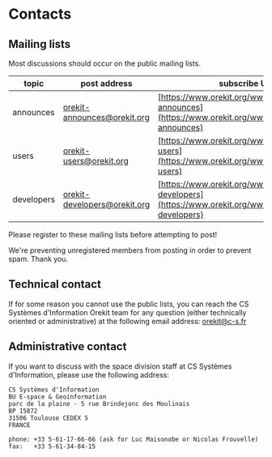 <!--- Copyright 2002-2017 CS Systèmes d'Information
  Licensed under the Apache License, Version 2.0 (the "License");
  you may not use this file except in compliance with the License.
  You may obtain a copy of the License at
  
    http://www.apache.org/licenses/LICENSE-2.0
  
  Unless required by applicable law or agreed to in writing, software
  distributed under the License is distributed on an "AS IS" BASIS,
  WITHOUT WARRANTIES OR CONDITIONS OF ANY KIND, either express or implied.
  See the License for the specific language governing permissions and
  limitations under the License.
-->

# Contacts

## Mailing lists

Most discussions should occur on the public mailing lists.

|     topic     |         post address         |                                            subscribe URL                                                           |                                               archive URL                                            |
|---------------|------------------------------|--------------------------------------------------------------------------------------------------------------------|------------------------------------------------------------------------------------------------------|
|  announces    | orekit-announces@orekit.org  |   [https://www.orekit.org/wws/subscribe/orekit-announces](https://www.orekit.org/wws/subscribe/orekit-announces)   | [https://www.orekit.org/wws/arc/orekit-announces](https://www.orekit.org/wws/arc/orekit-announces)   |
|     users     |   orekit-users@orekit.org    |   [https://www.orekit.org/wws/subscribe/orekit-users](https://www.orekit.org/wws/subscribe/orekit-users)           | [https://www.orekit.org/wws/arc/orekit-users](https://www.orekit.org/wws/arc/orekit-users)           |
|   developers  | orekit-developers@orekit.org |   [https://www.orekit.org/wws/subscribe/orekit-developers](https://www.orekit.org/wws/subscribe/orekit-developers) | [https://www.orekit.org/wws/arc/orekit-developers](https://www.orekit.org/wws/arc/orekit-developers) |

Please register to these mailing lists before attempting to post!

We're preventing unregistered members from posting in order to prevent spam. Thank you.

## Technical contact

If for some reason you cannot use the public lists, you can reach the CS
Systèmes d'Information Orekit team for any question (either technically
oriented or administrative) at the following email address:
[orekit@c-s.fr](mailto:orekit@c-s.fr)

## Administrative contact

If you want to discuss with the space division staff at CS Systèmes d'Information,
please use the following address:

    CS Systèmes d'Information
    BU E-space & Geoinformation
    parc de la plaine - 5 rue Brindejonc des Moulinais
    BP 15872
    31506 Toulouse CEDEX 5
    FRANCE

    phone: +33 5-61-17-66-66 (ask for Luc Maisonobe or Nicolas Frouvelle)
    fax:   +33 5-61-34-84-15
